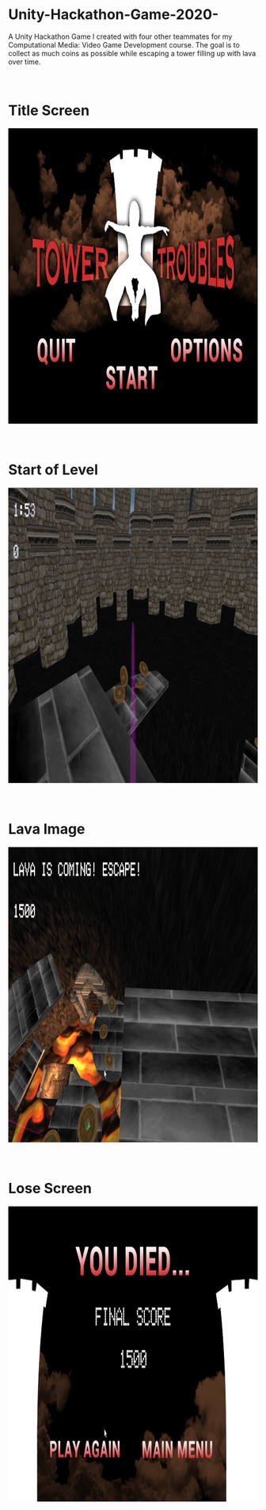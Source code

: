 # Unity-Hackathon-Game-2020-
A Unity Hackathon Game I created with four other teammates for my Computational Media: Video Game Development course. The goal is to collect as much coins as possible while escaping a tower filling up with lava over time. 
<br>
<br>
<br>
<h1>Title Screen</h1>
<img src="https://github.com/mitri-slory/Unity-Hackathon-Game-2020-/blob/Screenshots%26Gifs/StartScreen.jpg" alt="Dataworks Title Screen" width="794" height="597">
<br>
<br>
<br>
<h1>Start of Level</h1>
<img src="https://github.com/mitri-slory/Unity-Hackathon-Game-2020-/blob/Screenshots%26Gifs/BeginningofLevel.png" alt="Dataworks Title Screen" width="794" height="597">
<br>
<br>
<br>
<h1>Lava Image</h1>
<img src="https://github.com/mitri-slory/Unity-Hackathon-Game-2020-/blob/Screenshots%26Gifs/LavaImage.png" width="794" height="597">
<br>
<br>
<br>
<h1>Lose Screen</h1>
<img src="https://github.com/mitri-slory/Unity-Hackathon-Game-2020-/blob/Screenshots%26Gifs/LoseScreen.png" width="794" height="597">

